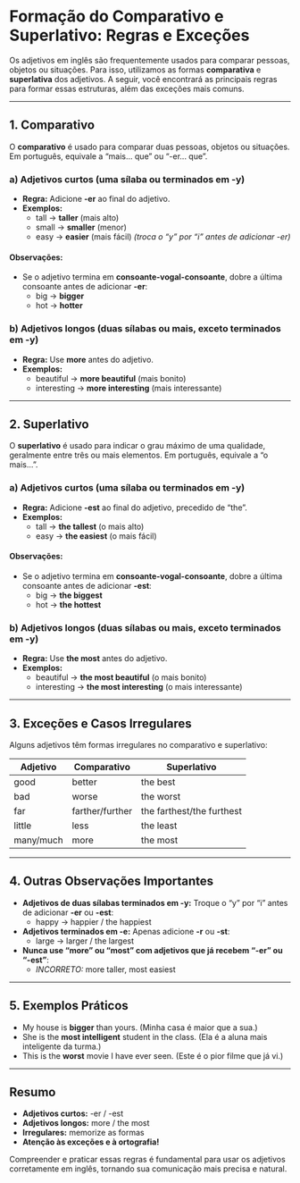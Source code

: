 
# Formação do Comparativo e Superlativo: Regras e Exceções

Os adjetivos em inglês são frequentemente usados para comparar pessoas, objetos ou situações. Para isso, utilizamos as formas **comparativa** e **superlativa** dos adjetivos. A seguir, você encontrará as principais regras para formar essas estruturas, além das exceções mais comuns.

---

## 1. Comparativo

O **comparativo** é usado para comparar duas pessoas, objetos ou situações. Em português, equivale a “mais... que” ou “-er... que”.

### a) Adjetivos curtos (uma sílaba ou terminados em -y)

- **Regra:** Adicione **-er** ao final do adjetivo.
- **Exemplos:**
  - tall → **taller** (mais alto)
  - small → **smaller** (menor)
  - easy → **easier** (mais fácil) *(troca o “y” por “i” antes de adicionar -er)*

#### Observações:
- Se o adjetivo termina em **consoante-vogal-consoante**, dobre a última consoante antes de adicionar **-er**:
  - big → **bigger**
  - hot → **hotter**

### b) Adjetivos longos (duas sílabas ou mais, exceto terminados em -y)

- **Regra:** Use **more** antes do adjetivo.
- **Exemplos:**
  - beautiful → **more beautiful** (mais bonito)
  - interesting → **more interesting** (mais interessante)

---

## 2. Superlativo

O **superlativo** é usado para indicar o grau máximo de uma qualidade, geralmente entre três ou mais elementos. Em português, equivale a “o mais...”.

### a) Adjetivos curtos (uma sílaba ou terminados em -y)

- **Regra:** Adicione **-est** ao final do adjetivo, precedido de “the”.
- **Exemplos:**
  - tall → **the tallest** (o mais alto)
  - easy → **the easiest** (o mais fácil)

#### Observações:
- Se o adjetivo termina em **consoante-vogal-consoante**, dobre a última consoante antes de adicionar **-est**:
  - big → **the biggest**
  - hot → **the hottest**

### b) Adjetivos longos (duas sílabas ou mais, exceto terminados em -y)

- **Regra:** Use **the most** antes do adjetivo.
- **Exemplos:**
  - beautiful → **the most beautiful** (o mais bonito)
  - interesting → **the most interesting** (o mais interessante)

---

## 3. Exceções e Casos Irregulares

Alguns adjetivos têm formas irregulares no comparativo e superlativo:

| Adjetivo | Comparativo | Superlativo      |
|----------|-------------|------------------|
| good     | better      | the best         |
| bad      | worse       | the worst        |
| far      | farther/further | the farthest/the furthest |
| little   | less        | the least        |
| many/much| more        | the most         |

---

## 4. Outras Observações Importantes

- **Adjetivos de duas sílabas terminados em -y:** Troque o “y” por “i” antes de adicionar **-er** ou **-est**:
  - happy → happier / the happiest
- **Adjetivos terminados em -e:** Apenas adicione **-r** ou **-st**:
  - large → larger / the largest
- **Nunca use “more” ou “most” com adjetivos que já recebem “-er” ou “-est”**:
  - *INCORRETO:* more taller, most easiest

---

## 5. Exemplos Práticos

- My house is **bigger** than yours. (Minha casa é maior que a sua.)
- She is the **most intelligent** student in the class. (Ela é a aluna mais inteligente da turma.)
- This is the **worst** movie I have ever seen. (Este é o pior filme que já vi.)

---

## Resumo

- **Adjetivos curtos:** -er / -est
- **Adjetivos longos:** more / the most
- **Irregulares:** memorize as formas
- **Atenção às exceções e à ortografia!**

Compreender e praticar essas regras é fundamental para usar os adjetivos corretamente em inglês, tornando sua comunicação mais precisa e natural.
```

